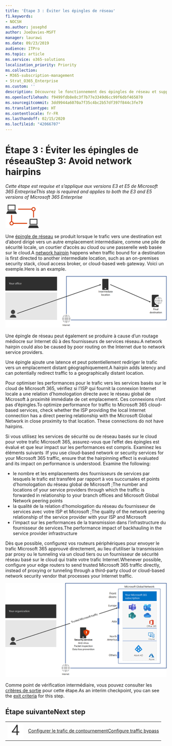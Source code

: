 ```yaml
---
title: 'Étape 3 : Éviter les épingles de réseau'
f1.keywords:
- NOCSH
ms.author: josephd
author: JoeDavies-MSFT
manager: laurawi
ms.date: 09/23/2019
audience: ITPro
ms.topic: article
ms.service: o365-solutions
localization_priority: Priority
ms.collection:
- M365-subscription-management
- Strat_O365_Enterprise
ms.custom: ''
description: Découvrez le fonctionnement des épingles de réseau et supprimez-les pour obtenir de meilleures performances.
ms.openlocfilehash: f9499fdb8e8c3f7b77e3349d6cc99f6dbf465870
ms.sourcegitcommit: 3dd9944a6070a7f35c4bc2b57df397f844c3fe79
ms.translationtype: HT
ms.contentlocale: fr-FR
ms.lasthandoff: 02/15/2020
ms.locfileid: "42066707"
---
```

# <a name="step-3-avoid-network-hairpins"></a><span data-ttu-id="2d2e2-103">Étape 3 : Éviter les épingles de réseau</span><span class="sxs-lookup"><span data-stu-id="2d2e2-103">Step 3: Avoid network hairpins</span></span>

<span data-ttu-id="2d2e2-104">*Cette étape est requise et s’applique aux versions E3 et E5 de Microsoft 365 Entreprise*</span><span class="sxs-lookup"><span data-stu-id="2d2e2-104">*This step is required and applies to both the E3 and E5 versions of Microsoft 365 Enterprise*</span></span>

![Phase 1 : Mise en réseau](../media/deploy-foundation-infrastructure/networking_icon-small.png)

<span data-ttu-id="2d2e2-106">Une [épingle de réseau](https://docs.microsoft.com/office365/enterprise/office-365-network-connectivity-principles#BKMK_P3) se produit lorsque le trafic vers une destination est d’abord dirigé vers un autre emplacement intermédiaire, comme une pile de sécurité locale, un courtier d’accès au cloud ou une passerelle web basée sur le cloud.</span><span class="sxs-lookup"><span data-stu-id="2d2e2-106">A [network hairpin](https://docs.microsoft.com/office365/enterprise/office-365-network-connectivity-principles#BKMK_P3) happens when traffic bound for a destination is first directed to another intermediate location, such as an on-premises security stack, cloud access broker, or cloud-based web gateway.</span></span> <span data-ttu-id="2d2e2-107">Voici un exemple.</span><span class="sxs-lookup"><span data-stu-id="2d2e2-107">Here is an example.</span></span>

![Exemple d’épingle de réseau](../media/networking-avoid-network-hairpins/network-hairpin-example.png)

<span data-ttu-id="2d2e2-109">Une épingle de réseau peut également se produire à cause d’un routage médiocre sur Internet dû à des fournisseurs de services réseau.</span><span class="sxs-lookup"><span data-stu-id="2d2e2-109">A network hairpin could also be caused by poor routing on the Internet due to network service providers.</span></span> 

<span data-ttu-id="2d2e2-110">Une épingle ajoute une latence et peut potentiellement rediriger le trafic vers un emplacement distant géographiquement.</span><span class="sxs-lookup"><span data-stu-id="2d2e2-110">A hairpin adds latency and can potentially redirect traffic to a geographically distant location.</span></span>

<span data-ttu-id="2d2e2-p102">Pour optimiser les performances pour le trafic vers les services basés sur le cloud de Microsoft 365, vérifiez si l’ISP qui fournit la connexion Internet locale a une relation d’homologation directe avec le réseau global de Microsoft à proximité immédiate de cet emplacement. Ces connexions n’ont pas d’épingles.</span><span class="sxs-lookup"><span data-stu-id="2d2e2-p102">To optimize performance for traffic to Microsoft 365 cloud-based services, check whether the ISP providing the local Internet connection has a direct peering relationship with the Microsoft Global Network in close proximity to that location. These connections do not have hairpins.</span></span>

<span data-ttu-id="2d2e2-p103">Si vous utilisez les services de sécurité ou de réseau basés sur le cloud pour votre trafic Microsoft 365, assurez-vous que l’effet des épingles est évalué et que leur impact sur les performances est compris. Examinez les éléments suivants :</span><span class="sxs-lookup"><span data-stu-id="2d2e2-p103">If you use cloud-based network or security services for your Microsoft 365 traffic, ensure that the hairpinning effect is evaluated and its impact on performance is understood. Examine the following:</span></span>

- <span data-ttu-id="2d2e2-115">le nombre et les emplacements des fournisseurs de services par lesquels le trafic est transféré par rapport à vos succursales et points d’homologation du réseau global de Microsoft ;</span><span class="sxs-lookup"><span data-stu-id="2d2e2-115">The number and locations of your service providers through which the traffic is forwarded in relationship to your branch offices and Microsoft Global Network peering points</span></span> 
- <span data-ttu-id="2d2e2-116">la qualité de la relation d’homologation du réseau du fournisseur de services avec votre ISP et Microsoft ;</span><span class="sxs-lookup"><span data-stu-id="2d2e2-116">The quality of the network peering relationship of the service provider with your ISP and Microsoft</span></span> 
- <span data-ttu-id="2d2e2-117">l’impact sur les performances de la transmission dans l’infrastructure du fournisseur de services.</span><span class="sxs-lookup"><span data-stu-id="2d2e2-117">The performance impact of backhauling in the service provider infrastructure</span></span>

<span data-ttu-id="2d2e2-118">Dès que possible, configurez vos routeurs périphériques pour envoyer le trafic Microsoft 365 approuvé directement, au lieu d’utiliser la transmission par proxy ou le tunneling via un cloud tiers ou un fournisseur de sécurité réseau basé sur le cloud qui traite votre trafic Internet.</span><span class="sxs-lookup"><span data-stu-id="2d2e2-118">Whenever possible, configure your edge routers to send trusted Microsoft 365 traffic directly, instead of proxying or tunneling through a third-party cloud or cloud-based network security vendor that processes your Internet traffic.</span></span> 

![Exemple de contournement d’épingle de réseau](../media/networking-avoid-network-hairpins/bypassing-network-hairpin.png)

<span data-ttu-id="2d2e2-120">Comme point de vérification intermédiaire, vous pouvez consulter les [critères de sortie](networking-exit-criteria.md#crit-networking-step3) pour cette étape.</span><span class="sxs-lookup"><span data-stu-id="2d2e2-120">As an interim checkpoint, you can see the [exit criteria](networking-exit-criteria.md#crit-networking-step3) for this step.</span></span>

## <a name="next-step"></a><span data-ttu-id="2d2e2-121">Étape suivante</span><span class="sxs-lookup"><span data-stu-id="2d2e2-121">Next step</span></span>

|||
|:-------|:-----|
|![Étape 4](../media/stepnumbers/Step4.png)|[<span data-ttu-id="2d2e2-123">Configurer le trafic de contournement</span><span class="sxs-lookup"><span data-stu-id="2d2e2-123">Configure traffic bypass</span></span>](networking-configure-proxies-firewalls.md)|
